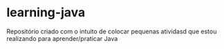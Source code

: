 # learning-java
Repositório criado com o intuito de colocar pequenas atividasd que estou realizando para aprender/praticar Java
